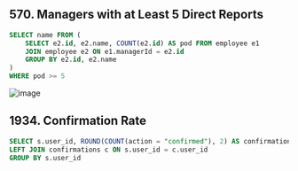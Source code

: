 ## 570. Managers with at Least 5 Direct Reports

```sql
SELECT name FROM (
    SELECT e2.id, e2.name, COUNT(e2.id) AS pod FROM employee e1
    JOIN employee e2 ON e1.managerId = e2.id
    GROUP BY e2.id, e2.name
)
WHERE pod >= 5
```

![image](https://github.com/Custodi4n/SQL_Practice/assets/113520737/f433fe5e-6561-447e-b753-df50a044b879)


## 1934. Confirmation Rate

```sql
SELECT s.user_id, ROUND(COUNT(action = "confirmed"), 2) AS confirmation_rate FROM signups s
LEFT JOIN confirmations c ON s.user_id = c.user_id
GROUP BY s.user_id
